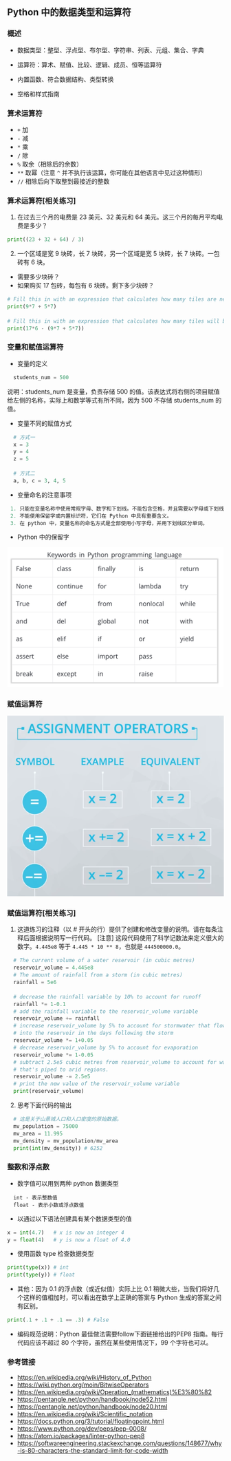 Python 中的数据类型和运算符
---

### 概述

- 数据类型：整型、浮点型、布尔型、字符串、列表、元组、集合、字典

- 运算符：算术、赋值、比较、逻辑、成员、恒等运算符

- 内置函数、符合数据结构、类型转换

- 空格和样式指南

### 算术运算符

- `+` 加
- `-` 减
- `*` 乘
- `/` 除
- `%` 取余（相除后的余数）
- `**` 取幂（注意 `^` 并不执行该运算，你可能在其他语言中见过这种情形）
- `//` 相除后向下取整到最接近的整数

### 算术运算符[相关练习]

1. 在过去三个月的电费是 23 美元、32 美元和 64 美元。这三个月的每月平均电费是多少？

```Python
print((23 + 32 + 64) / 3)
```

2. 一个区域是宽 9 块砖，长 7 块砖，另一个区域是宽 5 块砖，长 7 块砖。一包砖有 6 块。
 * 需要多少块砖？
 * 如果购买 17 包砖，每包有 6 块砖。剩下多少块砖？

```Python
# Fill this in with an expression that calculates how many tiles are needed.
print(9*7 + 5*7)

# Fill this in with an expression that calculates how many tiles will be left over.
print(17*6 - (9*7 + 5*7))
```

### 变量和赋值运算符

- 变量的定义

```Python
  students_num = 500
```

说明：students_num 是变量，负责存储 500 的值。该表达式将右侧的项目赋值给左侧的名称，实际上和数学等式有所不同，因为 500 不存储 students_num 的值。

- 变量不同的赋值方式

```Python
  # 方式一
  x = 3
  y = 4
  z = 5

  # 方式二
  a, b, c = 3, 4, 5
```

- 变量命名的注意事项

```Python
 1. 只能在变量名称中使用常规字母、数字和下划线。不能包含空格，并且需要以字母或下划线开头。
 2. 不能使用保留字或内置标识符，它们在 Python 中具有重要含义。
 3. 在 python 中，变量名称的命名方式是全部使用小写字母，并用下划线区分单词。
```
- Python 中的保留字

<img width='550' src="./screenshoot/reserved-words.png"  alt="reserved-words" />

### 赋值运算符

<img src="./screenshoot/equal-sign.png"  alt="reserved-words" />

### 赋值运算符[相关练习]

1. 这道练习的注释（以 # 开头的行）提供了创建和修改变量的说明。请在每条注释后面根据说明写一行代码。
[注意] 这段代码使用了科学记数法来定义很大的数字。`4.445e8` 等于 `4.445 * 10 ** 8`，也就是 `444500000.0`。

```Python
  # The current volume of a water reservoir (in cubic metres)
  reservoir_volume = 4.445e8
  # The amount of rainfall from a storm (in cubic metres)
  rainfall = 5e6

  # decrease the rainfall variable by 10% to account for runoff
  rainfall *= 1-0.1
  # add the rainfall variable to the reservoir_volume variable
  reservoir_volume += rainfall
  # increase reservoir_volume by 5% to account for stormwater that flows
  # into the reservoir in the days following the storm
  reservoir_volume *= 1+0.05
  # decrease reservoir_volume by 5% to account for evaporation
  reservoir_volume *= 1-0.05
  # subtract 2.5e5 cubic metres from reservoir_volume to account for water
  # that's piped to arid regions.
  reservoir_volume -= 2.5e5
  # print the new value of the reservoir_volume variable
  print(reservoir_volume)
```

2. 思考下面代码的输出

```Python
  # 这是关于山景城人口和人口密度的原始数据。
  mv_population = 75000
  mv_area = 11.995
  mv_density = mv_population/mv_area
  print(int(mv_density)) # 6252
```

### 整数和浮点数

- 数字值可以用到两种 python 数据类型

```
  int - 表示整数值
  float - 表示小数或浮点数值
```

- 以通过以下语法创建具有某个数据类型的值

```Python
x = int(4.7)   # x is now an integer 4
y = float(4)   # y is now a float of 4.0
```

- 使用函数 type 检查数据类型

```Python
print(type(x)) # int
print(type(y)) # float
```

- 其他：因为 0.1 的浮点数（或近似值）实际上比 0.1 稍微大些，当我们将好几个这样的值相加时，可以看出在数学上正确的答案与 Python 生成的答案之间有区别。

```Python
print(.1 + .1 + .1 == .3) # False
``` 

- 编码规范说明：Python 最佳做法需要follow下面链接给出的PEP8 指南。每行代码应该不超过 80 个字符，虽然在某些使用情况下，99 个字符也可以。




### 参考链接

- https://en.wikipedia.org/wiki/History_of_Python
- https://wiki.python.org/moin/BitwiseOperators
- https://en.wikipedia.org/wiki/Operation_(mathematics)%E3%80%82
- https://pentangle.net/python/handbook/node52.html
- https://pentangle.net/python/handbook/node20.html
- https://en.wikipedia.org/wiki/Scientific_notation
- https://docs.python.org/3/tutorial/floatingpoint.html
- https://www.python.org/dev/peps/pep-0008/
- https://atom.io/packages/linter-python-pep8
- https://softwareengineering.stackexchange.com/questions/148677/why-is-80-characters-the-standard-limit-for-code-width